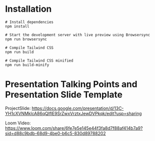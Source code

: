 # Installation

```
# Install dependencies
npm install

# Start the development server with live preview using Browsersync
npm run browsersync

# Compile Tailwind CSS
npm run build

# Compile Tailwind CSS minified
npm run build-minify

```

# Presentation Talking Points and Presentation Slide Template

ProjectSlide: https://docs.google.com/presentation/d/13C-YH1cXVNMklcA86qQIflE9SrZwxVrztxJewDVPkqk/edit?usp=sharing

Loom Video: https://www.loom.com/share/6fe7e5e145e44f3fa8d7f88af414b7a9?sid=d88c9bdb-68d9-4be0-b6c5-830d89788202
